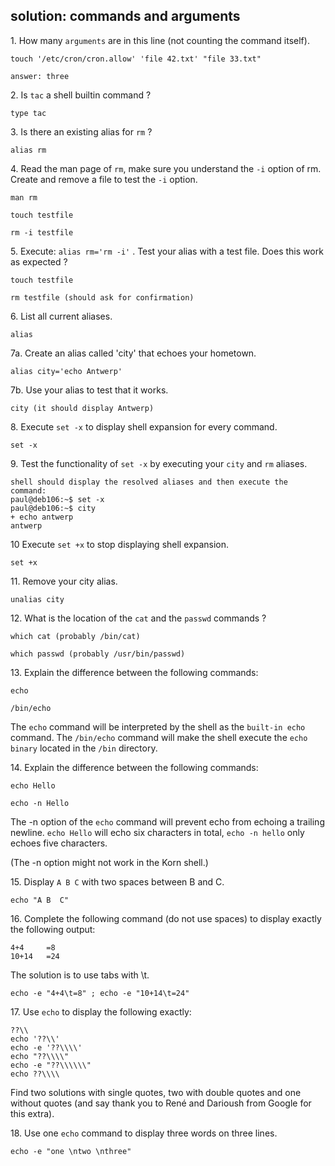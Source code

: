 ## solution: commands and arguments

1\. How many `arguments` are in this line (not counting the command
itself).

    touch '/etc/cron/cron.allow' 'file 42.txt' "file 33.txt"

    answer: three

2\. Is `tac` a shell builtin command ?

    type tac

3\. Is there an existing alias for `rm` ?

    alias rm

4\. Read the man page of `rm`, make sure you understand the `-i` option
of rm. Create and remove a file to test the `-i` option.

    man rm

    touch testfile

    rm -i testfile

5\. Execute: `alias rm='rm -i'` . Test your alias with a test file. Does
this work as expected ?

    touch testfile

    rm testfile (should ask for confirmation)

6\. List all current aliases.

    alias

7a. Create an alias called \'city\' that echoes your hometown.

    alias city='echo Antwerp'

7b. Use your alias to test that it works.

    city (it should display Antwerp)

8\. Execute `set -x` to display shell expansion for every command.

    set -x

9\. Test the functionality of `set -x` by executing your `city` and `rm`
aliases.

    shell should display the resolved aliases and then execute the command:
    paul@deb106:~$ set -x
    paul@deb106:~$ city
    + echo antwerp
    antwerp

10 Execute `set +x` to stop displaying shell expansion.

    set +x

11\. Remove your city alias.

    unalias city

12\. What is the location of the `cat` and the `passwd` commands ?

    which cat (probably /bin/cat)

    which passwd (probably /usr/bin/passwd)

13\. Explain the difference between the following commands:

    echo

    /bin/echo

The `echo` command will be interpreted by the shell as the
`built-in echo` command. The `/bin/echo` command will make the shell
execute the `echo binary` located in the `/bin` directory.

14\. Explain the difference between the following commands:

    echo Hello

    echo -n Hello

The -n option of the `echo` command will prevent echo from echoing a
trailing newline. `echo Hello` will echo six characters in total,
`echo -n hello` only echoes five characters.

(The -n option might not work in the Korn shell.)

15\. Display `A B C` with two spaces between B and C.

    echo "A B  C"

16\. Complete the following command (do not use spaces) to display
exactly the following output:

    4+4     =8
    10+14   =24

The solution is to use tabs with \\t.

    echo -e "4+4\t=8" ; echo -e "10+14\t=24"

17\. Use `echo` to display the following exactly:

    ??\\
    echo '??\\'
    echo -e '??\\\\'
    echo "??\\\\"
    echo -e "??\\\\\\"
    echo ??\\\\

Find two solutions with single quotes, two with double quotes and one
without quotes (and say thank you to René and Darioush from Google for
this extra).

18\. Use one `echo` command to display three words on three lines.

    echo -e "one \ntwo \nthree"

